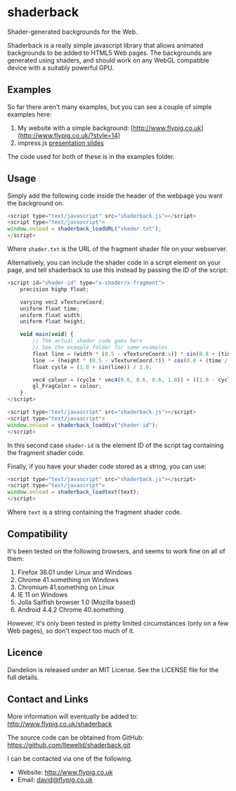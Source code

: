 # shaderback
Shader-generated backgrounds for the Web.

Shaderback is a really simple javascript library that allows animated backgrounds to be added to HTML5 Web pages. The backgrounds are generated using shaders, and should work on any WebGL compatible device with a suitably powerful GPU.

## Examples

So far there aren't many examples, but you can see a couple of simple examples here:

1. My website with a simple background: [http://www.flypig.co.uk](http://www.flypig.co.uk/?style=14)
1. impress.js [presentation slides](https://cdn.rawgit.com/llewelld/shaderback/a040eb8f55bc2486f3229e1d93fdd6150c162890/examples/presentation/index.html)

The code used for both of these is in the examples folder.

## Usage

Simply add the following code inside the header of the webpage you want the background on.

```JavaScript
<script type="text/javascript" src="shaderback.js"></script>
<script type="text/javascript">
window.onload = shaderback_loadURL("shader.txt");
</script>
```
Where `shader.txt` is the URL of the fragment shader file on your webserver.

Alternatively, you can include the shader code in a script element on your page, and tell shaderback to use this instead by passing the ID of the script:

```JavaScript
<script id="shader-id" type="x-shader/x-fragment">
	precision highp float;

	varying vec2 vTextureCoord;
	uniform float time;
	uniform float width;
	uniform float height;

	void main(void) {
		// The actual shader code goes here
		// See the example folder for some examples 
		float line = (width * (0.5 - vTextureCoord.s)) * sin(0.8 + (time / 30000.0));
		line -= (height * (0.5 - vTextureCoord.t)) * cos(0.8 + (time / 30000.0));
		float cycle = (1.0 + sin(line)) / 2.0;

		vec4 colour = (cycle * vec4(0.6, 0.6, 0.6, 1.0)) + ((1.0 - cycle) * vec4(0.9, 0.9, 0.9, 1.0));
		gl_FragColor = colour;
	}
</script>

<script type="text/javascript" src="shaderback.js"></script>
<script type="text/javascript">
window.onload = shaderback_loaddiv("shader-id");
</script>
```
In this second case `shader-id` is the element ID of the script tag containing the fragment shader code.

Finally, if you have your shader code stored as a string, you can use:

```JavaScript
<script type="text/javascript" src="shaderback.js"></script>
<script type="text/javascript">
window.onload = shaderback_loadtext(text);
</script>
```
Where `text` is a string containing the fragment shader code.


## Compatibility
It's been tested on the following browsers, and seems to work fine on all of them:

1. Firefox 36.01 under Linux and Windows
1. Chrome 41.something on Windows
1. Chromium 41.something on Linux
1. IE 11 on Windows
1. Jolla Sailfish browser 1.0 (Mozilla based) 
1. Android 4.4.2 Chrome 40.something

However, it's only been tested in pretty limited circumstances (only on a few Web pages), so don't expect too much of it.

## Licence

Dandelion is released under an MIT License. See the LICENSE file for the full details.

## Contact and Links

More information will eventually be added to: http://www.flypig.co.uk/shaderback

The source code can be obtained from GitHub: https://github.com/llewelld/shaderback.git

I can be contacted via one of the following.

 * Website: http://www.flypig.co.uk
 * Email: david@flypig.co.uk

